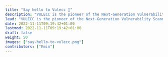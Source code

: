 ```yaml
---
title: "Say hello to Vulecc 👋"
description: "VULECC is the pioneer of the Next-Generation Vulnerability Scanner, empowering companies to offensively exploit their IT assets to find out even the most sophisticated vulnerabilities."
lead: "VULECC is the pioneer of the Next-Generation Vulnerability Scanner, empowering companies to offensively exploit their IT assets to find out even the most sophisticated vulnerabilities."
date: 2022-11-11T09:19:42+01:00
lastmod: 2022-11-11T09:19:42+01:00
draft: false
weight: 50
images: ["say-hello-to-vulecc.png"]
contributors: ["Emin"]
---
```

